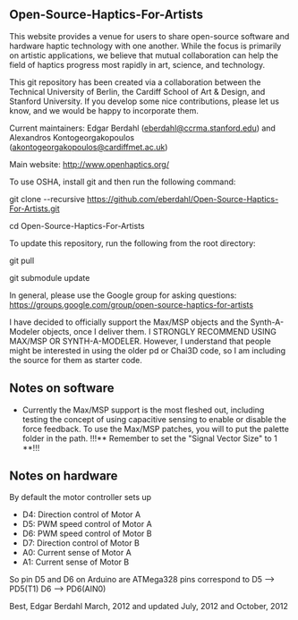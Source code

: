 Open-Source-Haptics-For-Artists
-------------------------------
This website provides a venue for users to share open-source software and hardware haptic technology with one another. While the focus is primarily on artistic applications, we believe that mutual collaboration can help the field of haptics progress most rapidly in art, science, and technology. 

This git repository has been created via a collaboration between the Technical University of Berlin, the Cardiff School of Art & Design, and Stanford University.  If you develop some nice contributions, please let us know, and we would be happy to incorporate them.

Current maintainers:
Edgar Berdahl (eberdahl@ccrma.stanford.edu)
and
Alexandros Kontogeorgakopoulos (akontogeorgakopoulos@cardiffmet.ac.uk)



Main website:
http://www.openhaptics.org/


To use OSHA, install git and then run the following command:

git clone --recursive https://github.com/eberdahl/Open-Source-Haptics-For-Artists.git

cd Open-Source-Haptics-For-Artists

To update this repository, run the following from the root directory:

git pull

git submodule update

In general, please use the Google group for asking questions:
https://groups.google.com/group/open-source-haptics-for-artists

I have decided to officially support the Max/MSP objects and the Synth-A-Modeler objects, once I deliver them.  I STRONGLY RECOMMEND USING MAX/MSP OR SYNTH-A-MODELER.  However, I understand that people might be interested in using the older pd or Chai3D code, so I am including the source for them as starter code.


Notes on software
-----------------
- Currently the Max/MSP support is the most fleshed out, including testing the concept of using capacitive sensing to enable or disable the force feedback.  To use the Max/MSP patches, you will to put the palette folder in the path.
!!!**  Remember to set the "Signal Vector Size" to 1  **!!!


Notes on hardware
-----------------
By default the motor controller sets up 
- D4: Direction control of Motor A 
- D5: PWM speed control of Motor A 
- D6: PWM speed control of Motor B 
- D7: Direction control of Motor B 
- A0: Current sense of Motor A 
- A1: Current sense of Motor B 

So pin D5 and D6 on Arduino are ATMega328 pins correspond to
D5 --> PD5(T1)
D6 --> PD6(AIN0)



Best,
Edgar Berdahl
March, 2012 and updated July, 2012 and October, 2012

